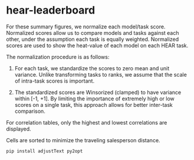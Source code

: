 hear-leaderboard
================

For these summary figures, we normalize each model/task score.
Normalized scores allow us to compare models and tasks against each
other, under the assumption each task is equally weighted.
Normalized scores are used to show the heat-value of each model on
each HEAR task.

The normalization procedure is as follows:

1) For each task, we standardize the scores to zero mean and unit
variance. Unlike transforming tasks to ranks, we assume that the
scale of intra-task scores is important.

2) The standardized scores are Winsorized (clamped) to have variance
within [-1, +1]. By limiting the importance of extremely high or
low scores on a single task, this approach allows for better
inter-task comparison.

For correlation tables, only the highest and lowest correlations
are displayed.

Cells are sorted to minimize the traveling salesperson distance.

```
pip install adjustText py2opt
```
